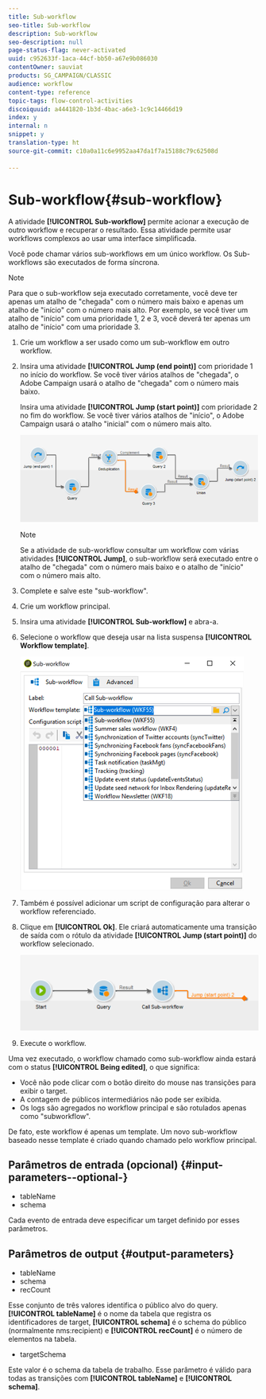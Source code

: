 ```yaml
---
title: Sub-workflow
seo-title: Sub-workflow
description: Sub-workflow
seo-description: null
page-status-flag: never-activated
uuid: c952633f-1aca-44cf-bb50-a67e9b086030
contentOwner: sauviat
products: SG_CAMPAIGN/CLASSIC
audience: workflow
content-type: reference
topic-tags: flow-control-activities
discoiquuid: a4441820-1b3d-4bac-a6e3-1c9c14466d19
index: y
internal: n
snippet: y
translation-type: ht
source-git-commit: c10a0a11c6e9952aa47da1f7a15188c79c62508d

---
```



# Sub-workflow{#sub-workflow}

A atividade **[!UICONTROL Sub-workflow]** permite acionar a execução de outro workflow e recuperar o resultado. Essa atividade permite usar workflows complexos ao usar uma interface simplificada.

Você pode chamar vários sub-workflows em um único workflow. Os Sub-workflows são executados de forma síncrona.

>[!NOTE]
>
>Para que o sub-workflow seja executado corretamente, você deve ter apenas um atalho de &quot;chegada&quot; com o número mais baixo e apenas um atalho de &quot;início&quot; com o número mais alto. Por exemplo, se você tiver um atalho de &quot;início&quot; com uma prioridade 1, 2 e 3, você deverá ter apenas um atalho de &quot;início&quot; com uma prioridade 3.

1. Crie um workflow a ser usado como um sub-workflow em outro workflow.
1. Insira uma atividade **[!UICONTROL Jump (end point)]** com prioridade 1 no início do workflow. Se você tiver vários atalhos de &quot;chegada&quot;, o Adobe Campaign usará o atalho de &quot;chegada&quot; com o número mais baixo.

   Insira uma atividade **[!UICONTROL Jump (start point)]** com prioridade 2 no fim do workflow. Se você tiver vários atalhos de &quot;início&quot;, o Adobe Campaign usará o atalho &quot;inicial&quot; com o número mais alto.

   ![](assets/subworkflow_jumps.png)

   >[!NOTE]
   >
   >Se a atividade de sub-workflow consultar um workflow com várias atividades **[!UICONTROL Jump]**, o sub-workflow será executado entre o atalho de &quot;chegada&quot; com o número mais baixo e o atalho de &quot;início&quot; com o número mais alto.

1. Complete e salve este &quot;sub-workflow&quot;.
1. Crie um workflow principal.
1. Insira uma atividade **[!UICONTROL Sub-workflow]** e abra-a.
1. Selecione o workflow que deseja usar na lista suspensa **[!UICONTROL Workflow template]**.

   ![](assets/subworkflow_selection.png)

1. Também é possível adicionar um script de configuração para alterar o workflow referenciado.
1. Clique em **[!UICONTROL Ok]**. Ele criará automaticamente uma transição de saída com o rótulo da atividade **[!UICONTROL Jump (start point)]** do workflow selecionado.

   ![](assets/subworkflow_outbound.png)

1. Execute o workflow.

Uma vez executado, o workflow chamado como sub-workflow ainda estará com o status **[!UICONTROL Being edited]**, o que significa:

* Você não pode clicar com o botão direito do mouse nas transições para exibir o target.
* A contagem de públicos intermediários não pode ser exibida.
* Os logs são agregados no workflow principal e são rotulados apenas como &quot;subworkflow&quot;.

De fato, este workflow é apenas um template. Um novo sub-workflow baseado nesse template é criado quando chamado pelo workflow principal.

## Parâmetros de entrada (opcional) {#input-parameters--optional-}

* tableName
* schema

Cada evento de entrada deve especificar um target definido por esses parâmetros.

## Parâmetros de output {#output-parameters}

* tableName
* schema
* recCount

Esse conjunto de três valores identifica o público alvo do query. **[!UICONTROL tableName]** é o nome da tabela que registra os identificadores de target, **[!UICONTROL schema]** é o schema do público (normalmente nms:recipient) e **[!UICONTROL recCount]** é o número de elementos na tabela.

* targetSchema

Este valor é o schema da tabela de trabalho. Esse parâmetro é válido para todas as transições com **[!UICONTROL tableName]** e **[!UICONTROL schema]**.
